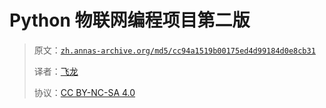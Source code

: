 # Python 物联网编程项目第二版

> 原文：[`zh.annas-archive.org/md5/cc94a1519b00175ed4d99184d0e8cb31`](https://zh.annas-archive.org/md5/cc94a1519b00175ed4d99184d0e8cb31)
> 
> 译者：[飞龙](https://github.com/wizardforcel)
> 
> 协议：[CC BY-NC-SA 4.0](http://creativecommons.org/licenses/by-nc-sa/4.0/)
